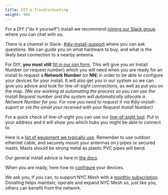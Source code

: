 ```yaml
---
title: DIY & Troubleshooting
weight: 900
---
```


For a DIY ("do it yourself") install we recommend [joining our Slack group](https://slack.nycmesh.net/) where you can chat with us.

There is a channel in Slack- [#diy-install-support](https://app.slack.com/client/T02MB96L1/CL7BDUTA7/thread/G0FS2EVSQ-1584108413.229000) where you can ask questions. We can guide you on what hardware to buy, and what is the likely best connection to a nearby antenna.

For DIY, **you must still** [fill in our join form](https://nycmesh.net/join). This will give you an Install Number (or request number) which you will need when you are ready for an install to request a **Network Number** (or **NN**) in order to be able to configure your devices for your install. It will also get you in our system so we can give you advice and look for line-of-sight connections, as well as put you on the map.  *(We are working at automating the process so you can use the Install Request number and the system will automatically allocate a Network Number for you. For now you need to request it via #diy-install-suport or via the email your received with your Request Install Number)*

For a quick check of line-of-sight you can use our [line-of-sight tool](https://los.nycmesh.net). Put in your address and it will show you which hubs you might be able to connect to.

Here is a [list of equipment we typically use](../installs/equipment/). Remember to use outdoor ethernet cable, and securely mount your antennas on j-pipes or secured masts. Masts should be strong metal as plastic PVC pipes will bend.

Our general install advice is here in [the docs](../installs/)

When you are ready, here how to [configure](../hardware/config)  your devices.

We ask you, if you can, to support NYC Mesh with a [monthly subscription](https://nycmesh.net/donate). Donating helps maintain, operate and expand NYC Mesh so, just like you, others can benefit from the network.
